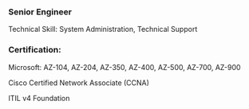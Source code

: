 ### Senior Engineer

Technical Skill: System Administration, Technical Support

### Certification: 
Microsoft: AZ-104, AZ-204, AZ-350, AZ-400, AZ-500, AZ-700, AZ-900 

Cisco Certified Network Associate (CCNA)

ITIL v4 Foundation




